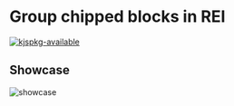 # Group chipped blocks in REI

[![kjspkg-available](https://github-production-user-asset-6210df.s3.amazonaws.com/79367505/250114674-fb848719-d52e-471b-a6cf-2c0ea6729f1c.svg)](https://kjspkglookup.modernmodpacks.site/#chipped-rei-group)

## Showcase

![showcase](https://media.discordapp.net/attachments/1052431812317696040/1052431812636454952/REIGrouping.gif)

